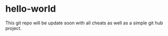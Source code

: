 # hello-world

This git repo will be update soon with all cheats as well as a simple git hub project.
